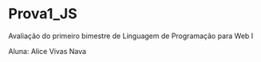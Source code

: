 # Prova1_JS
Avaliação do primeiro bimestre de Linguagem de Programação para Web I

Aluna: Alice Vivas Nava
